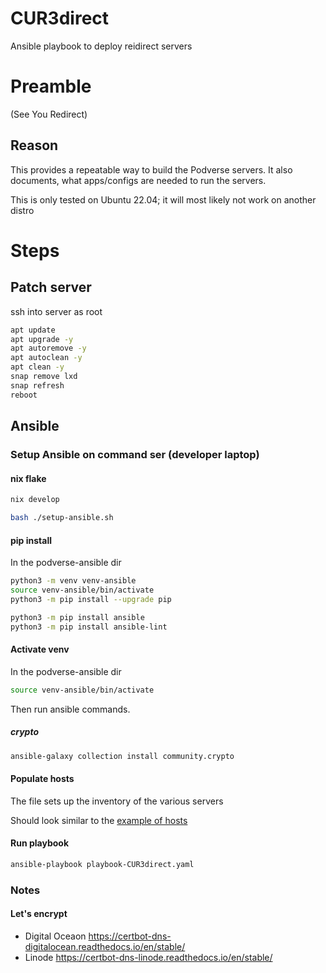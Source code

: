 # CUR3direct
Ansible playbook to deploy reidirect servers

# Preamble

(See You Redirect)

## Reason

This provides a repeatable way to build the Podverse servers.
It also documents, what apps/configs are needed to run the servers.

This is only tested on Ubuntu 22.04; it will most likely not work on another distro

# Steps

## Patch server

ssh into server as root

```bash
apt update
apt upgrade -y
apt autoremove -y
apt autoclean -y
apt clean -y
snap remove lxd
snap refresh
reboot
```

## Ansible

### Setup Ansible on command ser (developer laptop)

#### nix flake

```bash
nix develop
```

```bash
bash ./setup-ansible.sh
```


#### pip install

In the podverse-ansible dir

```bash
python3 -m venv venv-ansible
source venv-ansible/bin/activate
python3 -m pip install --upgrade pip

python3 -m pip install ansible
python3 -m pip install ansible-lint
```

#### Activate venv

In the podverse-ansible dir

```bash
source venv-ansible/bin/activate
```

Then run ansible commands.


##### crypto

```bash
ansible-galaxy collection install community.crypto
```


#### Populate hosts

The file sets up the inventory of the various servers

Should look similar to the [example of hosts](example-hosts)

#### Run playbook

```bash
ansible-playbook playbook-CUR3direct.yaml
```

### Notes

#### Let's encrypt

* Digital Oceaon https://certbot-dns-digitalocean.readthedocs.io/en/stable/
* Linode https://certbot-dns-linode.readthedocs.io/en/stable/